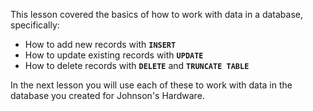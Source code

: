 This lesson covered the basics of how to work with data in a database, specifically:

* How to add new records with **`INSERT`**
* How to update existing records with **`UPDATE`**
* How to delete records with **`DELETE`** and **`TRUNCATE TABLE`**

In the next lesson you will use each of these to work with data in the database you created for Johnson's Hardware.